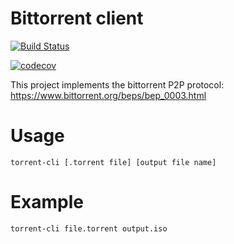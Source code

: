 # Bittorrent client
[![Build Status](https://travis-ci.org/Georgantas/bittorrent-client.svg?branch=master)](https://travis-ci.org/Georgantas/bittorrent-client)

[![codecov](https://codecov.io/gh/Georgantas/bittorrent-client/branch/master/graph/badge.svg)](https://codecov.io/gh/Georgantas/bittorrent-client)

This project implements the bittorrent P2P protocol: https://www.bittorrent.org/beps/bep_0003.html

# Usage
`torrent-cli [.torrent file] [output file name]`

# Example
`torrent-cli file.torrent output.iso`
